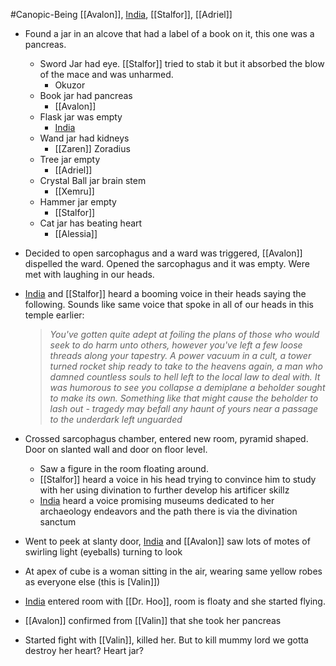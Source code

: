 #Canopic-Being 
[[Avalon]], [India](PCs/Past/India.md), [[Stalfor]], [[Adriel]]

- Found a jar in an alcove that had a label of a book on it, this one was a pancreas.
	- Sword Jar had eye. [[Stalfor]] tried to stab it but it absorbed the blow of the mace and was unharmed.
		- Okuzor
	- Book jar had pancreas
		- [[Avalon]]
	- Flask jar was empty
		- [India](PCs/Past/India.md)
	- Wand jar had kidneys
		- [[Zaren]] Zoradius
	- Tree jar empty
		- [[Adriel]]
	- Crystal Ball jar brain stem
		- [[Xemru]]
	- Hammer jar empty
		- [[Stalfor]]
	- Cat jar has beating heart
		- [[Alessia]]

- Decided to open sarcophagus and a ward was triggered, [[Avalon]] dispelled the ward. Opened the sarcophagus and it was empty. Were met with laughing in our heads.
- [India](PCs/Past/India.md) and [[Stalfor]] heard a booming voice in their heads saying the following. Sounds like same voice that spoke in all of our heads in this temple earlier:
	> _You've gotten quite adept at foiling the plans of those who would seek to do harm unto others, however you've left a few loose threads along your tapestry. A power vacuum in a cult, a tower turned rocket ship ready to take to the heavens again, a man who damned countless souls to hell left to the local law to deal with. It was humorous to see you collapse a demiplane a beholder sought to make its own. Something like that might cause the beholder to lash out - tragedy may befall any haunt of yours near a passage to the underdark left unguarded_

- Crossed sarcophagus chamber, entered new room, pyramid shaped. Door on slanted wall and door on floor level.
	- Saw a figure in the room floating around.
	- [[Stalfor]] heard a voice in his head trying to convince him to study with her using divination to further develop his artificer skillz
	- [India](PCs/Past/India.md) heard a voice promising museums dedicated to her archaeology endeavors and the path there is via the divination sanctum

- Went to peek at slanty door, [India](PCs/Past/India.md) and [[Avalon]] saw lots of motes of swirling light (eyeballs) turning to look 
- At apex of cube is a woman sitting in the air, wearing same yellow robes as everyone else (this is [Valin]])
- [India](PCs/Past/India.md) entered room with [[Dr. Hoo]], room is floaty and she started flying.

- [[Avalon]] confirmed from [[Valin]] that she took her pancreas

- Started fight with [[Valin]], killed her. But to kill mummy lord we gotta destroy her heart? Heart jar?
